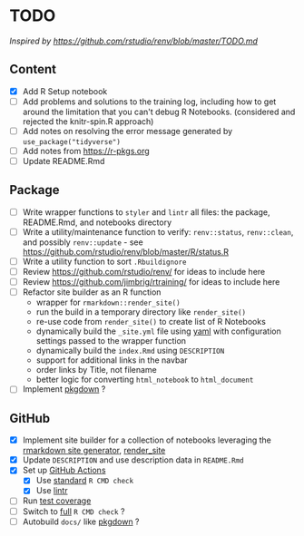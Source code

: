 # TODO

*Inspired by <https://github.com/rstudio/renv/blob/master/TODO.md>*

## Content

- [x] Add R Setup notebook
- [ ] Add problems and solutions to the training log, including how to get around the limitation that you can't debug R Notebooks. (considered and rejected the knitr-spin.R approach)
- [ ] Add notes on resolving the error message generated by `use_package("tidyverse")`
- [ ] Add notes from <https://r-pkgs.org>
- [ ] Update README.Rmd

## Package

- [ ] Write wrapper functions to `styler` and `lintr` all files: the package, README.Rmd, and notebooks directory
- [ ] Write a utility/maintenance function to verify: `renv::status`, `renv::clean`, and possibly `renv::update` - see <https://github.com/rstudio/renv/blob/master/R/status.R>
- [ ] Write a utility function to sort `.Rbuildignore`
- [ ] Review <https://github.com/rstudio/renv/> for ideas to include here
- [ ] Review <https://github.com/jimbrig/rtraining/> for ideas to include here
- [ ] Refactor site builder as an R function
  - wrapper for `rmarkdown::render_site()`
  - run the build in a temporary directory like `render_site()`
  - re-use code from `render_site()` to create list of R Notebooks
  - dynamically build the `_site.yml` file using [yaml](https://github.com/viking/r-yaml/) with configuration settings passed to the wrapper function
  - dynamically build the `index.Rmd` using `DESCRIPTION`
  - support for additional links in the navbar
  - order links by Title, not filename
  - better logic for converting `html_notebook` to `html_document`
- [ ] Implement [pkgdown](https://pkgdown.r-lib.org) ?

## GitHub

- [x] Implement site builder for a collection of notebooks leveraging the [rmarkdown site generator](https://bookdown.org/yihui/rmarkdown/rmarkdown-site.html), [render_site](https://rdrr.io/cran/rmarkdown/man/render_site.html)
- [x] Update `DESCRIPTION` and use description data in `README.Rmd`
- [x] Set up [GitHub Actions](https://usethis.r-lib.org/reference/github_actions.html)
  - [x] Use [standard](https://github.com/r-lib/actions/blob/master/examples/check-standard.yaml) `R CMD check`
  - [x] Use [lintr](https://github.com/r-lib/actions/blob/master/examples/lint.yaml)
- [ ] Run [test coverage](https://github.com/r-lib/actions/blob/master/examples/test-coverage.yaml)
- [ ] Switch to  [full](https://github.com/r-lib/actions/blob/master/examples/check-full.yaml) `R CMD check` ?
- [ ] Autobuild `docs/` like [pkgdown](https://github.com/r-lib/actions/blob/master/examples/pkgdown.yaml) ?

